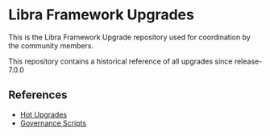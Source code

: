 # Libra Framework Upgrades

This is the Libra Framework Upgrade repository used for coordination by the community members.

This repository contains a historical reference of all upgrades since release-7.0.0

## References
- [Hot Upgrades](https://docs.openlibra.io/guides/node-operators/validators/hot-upgrades)
- [Governance Scripts](https://docs.openlibra.io/guides/node-operators/validators/governance-tx)
